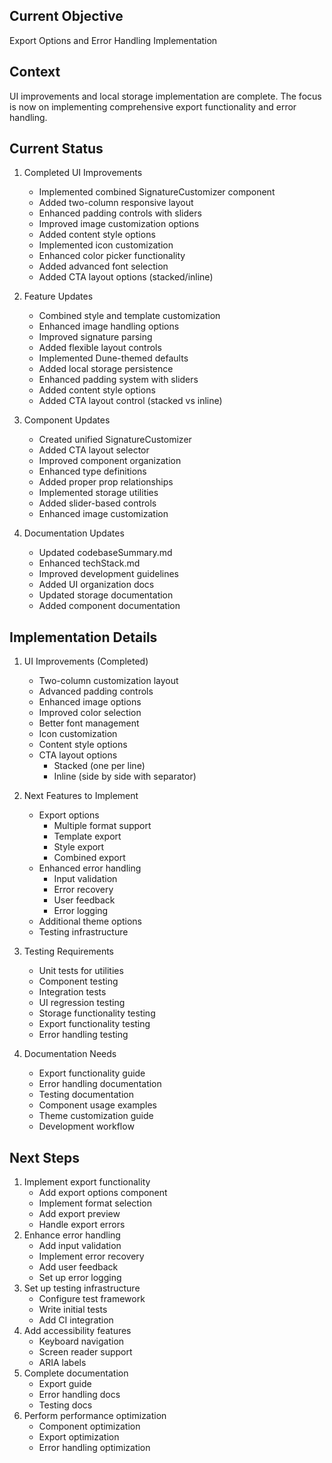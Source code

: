 ## Current Objective
Export Options and Error Handling Implementation

## Context
UI improvements and local storage implementation are complete. The focus is now on implementing comprehensive export functionality and error handling.

## Current Status
1. Completed UI Improvements
   - Implemented combined SignatureCustomizer component
   - Added two-column responsive layout
   - Enhanced padding controls with sliders
   - Improved image customization options
   - Added content style options
   - Implemented icon customization
   - Enhanced color picker functionality
   - Added advanced font selection
   - Added CTA layout options (stacked/inline)

2. Feature Updates
   - Combined style and template customization
   - Enhanced image handling options
   - Improved signature parsing
   - Added flexible layout controls
   - Implemented Dune-themed defaults
   - Added local storage persistence
   - Enhanced padding system with sliders
   - Added content style options
   - Added CTA layout control (stacked vs inline)

3. Component Updates
   - Created unified SignatureCustomizer
   - Added CTA layout selector
   - Improved component organization
   - Enhanced type definitions
   - Added proper prop relationships
   - Implemented storage utilities
   - Added slider-based controls
   - Enhanced image customization

4. Documentation Updates
   - Updated codebaseSummary.md
   - Enhanced techStack.md
   - Improved development guidelines
   - Added UI organization docs
   - Updated storage documentation
   - Added component documentation

## Implementation Details
1. UI Improvements (Completed)
   - Two-column customization layout
   - Advanced padding controls
   - Enhanced image options
   - Improved color selection
   - Better font management
   - Icon customization
   - Content style options
   - CTA layout options
     - Stacked (one per line)
     - Inline (side by side with separator)

2. Next Features to Implement
   - Export options
     - Multiple format support
     - Template export
     - Style export
     - Combined export
   - Enhanced error handling
     - Input validation
     - Error recovery
     - User feedback
     - Error logging
   - Additional theme options
   - Testing infrastructure

3. Testing Requirements
   - Unit tests for utilities
   - Component testing
   - Integration tests
   - UI regression testing
   - Storage functionality testing
   - Export functionality testing
   - Error handling testing

4. Documentation Needs
   - Export functionality guide
   - Error handling documentation
   - Testing documentation
   - Component usage examples
   - Theme customization guide
   - Development workflow

## Next Steps
1. Implement export functionality
   - Add export options component
   - Implement format selection
   - Add export preview
   - Handle export errors
2. Enhance error handling
   - Add input validation
   - Implement error recovery
   - Add user feedback
   - Set up error logging
3. Set up testing infrastructure
   - Configure test framework
   - Write initial tests
   - Add CI integration
4. Add accessibility features
   - Keyboard navigation
   - Screen reader support
   - ARIA labels
5. Complete documentation
   - Export guide
   - Error handling docs
   - Testing docs
6. Perform performance optimization
   - Component optimization
   - Export optimization
   - Error handling optimization
